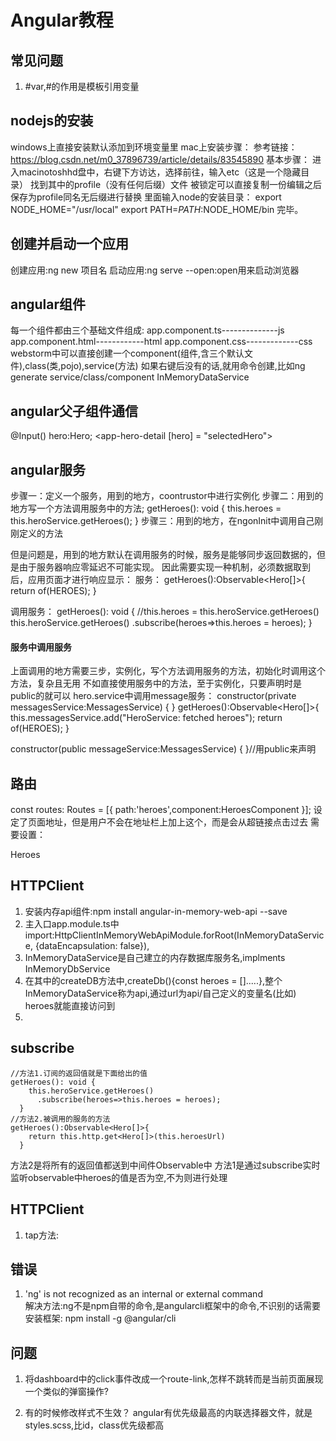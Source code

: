 # Angular教程
## 常见问题
1. #var,#的作用是模板引用变量


## nodejs的安装
windows上直接安装默认添加到环境变量里
mac上安装步骤：
参考链接：https://blog.csdn.net/m0_37896739/article/details/83545890
基本步骤：
进入macinotoshhd盘中，右键下方访达，选择前往，输入etc（这是一个隐藏目录）
找到其中的profile（没有任何后缀）文件
被锁定可以直接复制一份编辑之后保存为profile同名无后缀进行替换
里面输入node的安装目录：
export NODE_HOME="/usr/local"
export PATH=$PATH:$NODE_HOME/bin
完毕。

## 创建并启动一个应用
创建应用:ng new 项目名
启动应用:ng serve --open:open用来启动浏览器
## angular组件
每一个组件都由三个基础文件组成:
app.component.ts--------------js
app.component.html------------html
app.component.css-------------css
webstorm中可以直接创建一个component(组件,含三个默认文件),class(类,pojo),service(方法)
如果右键后没有的话,就用命令创建,比如ng generate service/class/component InMemoryDataService


## angular父子组件通信
@Input()
hero:Hero;
<app-hero-detail [hero] = "selectedHero"></app-hero-detail>
## angular服务
步骤一：定义一个服务，用到的地方，coontrustor中进行实例化
步骤二：用到的地方写一个方法调用服务中的方法;
getHeroes(): void {
                         this.heroes = this.heroService.getHeroes();
                       }
步骤三：用到的地方，在ngonInit中调用自己刚刚定义的方法

但是问题是，用到的地方默认在调用服务的时候，服务是能够同步返回数据的，但是由于服务器响应零延迟不可能实现。
因此需要实现一种机制，必须数据取到后，应用页面才进行响应显示：
服务：
getHeroes():Observable<Hero[]>{
    return of(HEROES);
  }

调用服务：
getHeroes(): void {
    //this.heroes = this.heroService.getHeroes()
    this.heroService.getHeroes()
      .subscribe(heroes=>this.heroes = heroes);
}



#### 服务中调用服务
上面调用的地方需要三步，实例化，写个方法调用服务的方法，初始化时调用这个方法，复杂且无用
不如直接使用服务中的方法，至于实例化，只要声明时是public的就可以
hero.service中调用message服务：
constructor(private messagesService:MessagesService) { }
  getHeroes():Observable<Hero[]>{
    this.messagesService.add("HeroService: fetched heroes");
    return of(HEROES);
  }

constructor(public messageService:MessagesService) { }//用public来声明

## 路由
const routes: Routes = [{
  path:'heroes',component:HeroesComponent
}];
设定了页面地址，但是用户不会在地址栏上加上这个，而是会从超链接点击过去
需要设置：
<nav>
  <a routerLink="/heroes">Heroes</a>
</nav>

## HTTPClient
1. 安装内存api组件:npm install angular-in-memory-web-api --save
2. 主入口app.module.ts中import:HttpClientInMemoryWebApiModule.forRoot(InMemoryDataService, {dataEncapsulation: false}),
3. InMemoryDataService是自己建立的内存数据库服务名,implments InMemoryDbService
4. 在其中的createDB方法中,createDb(){const heroes = [].....},整个InMemoryDataService称为api,通过url为api/自己定义的变量名(比如)  
heroes就能直接访问到
5. 


## subscribe
```
//方法1.订阅的返回值就是下面给出的值
getHeroes(): void {
    this.heroService.getHeroes()
      .subscribe(heroes=>this.heroes = heroes);
  }
//方法2.被调用的服务的方法
getHeroes():Observable<Hero[]>{
    return this.http.get<Hero[]>(this.heroesUrl)
  }
```
方法2是将所有的返回值都送到中间件Observable中
方法1是通过subscribe实时监听observable中heroes的值是否为空,不为则进行处理

## HTTPClient
1. tap方法:



## 错误
1. 'ng' is not recognized as an internal or external command  
解决方法:ng不是npm自带的命令,是angularcli框架中的命令,不识别的话需要安装框架:
npm install -g @angular/cli

## 问题
1. 将dashboard中的click事件改成一个route-link,怎样不跳转而是当前页面展现一个类似的弹窗操作?

2. 有的时候修改样式不生效？
angular有优先级最高的内联选择器文件，就是styles.scss,比id，class优先级都高





